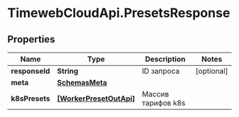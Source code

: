 # TimewebCloudApi.PresetsResponse

## Properties

Name | Type | Description | Notes
------------ | ------------- | ------------- | -------------
**responseId** | **String** | ID запроса | [optional] 
**meta** | [**SchemasMeta**](SchemasMeta.md) |  | 
**k8sPresets** | [**[WorkerPresetOutApi]**](WorkerPresetOutApi.md) | Массив тарифов k8s | 


